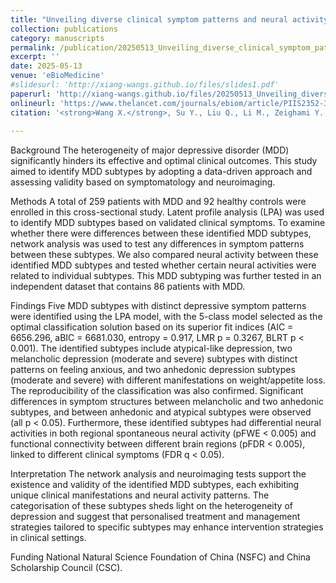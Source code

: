 ```yaml
---
title: "Unveiling diverse clinical symptom patterns and neural activity profiles in major depressive disorder subtypes"
collection: publications
category: manuscripts
permalink: /publication/20250513_Unveiling_diverse_clinical_symptom_patterns_and_neural_activity_profiles_in_major_depressive_disorder_subtypes       
excerpt: ''
date: 2025-05-13
venue: 'eBioMedicine'
#slidesurl: 'http://xiang-wangs.github.io/files/slides1.pdf'
paperurl: 'http://xiang-wangs.github.io/files/20250513_Unveiling_diverse_clinical_symptom_patterns_and_neural_activity_profiles_in_major_depressive_disorder_subtypes.pdf'
onlineurl: 'https://www.thelancet.com/journals/ebiom/article/PIIS2352-3964(25)00200-2/fulltext'
citation: '<strong>Wang X.</strong>, Su Y., Liu Q., Li M., Zeighami Y., Fan J., Adams G.C., Tan C., Zhu X.*, Meng X.* (2025). Unveiling diverse clinical symptom patterns and neural activity profiles in major depressive disorder subtypes. <i>eBioMedicine</i>. 116:105756.'
     
---
```

Background
The heterogeneity of major depressive disorder (MDD) significantly hinders its effective and optimal clinical outcomes. This study aimed to identify MDD subtypes by adopting a data-driven approach and assessing validity based on symptomatology and neuroimaging.

Methods
A total of 259 patients with MDD and 92 healthy controls were enrolled in this cross-sectional study. Latent profile analysis (LPA) was used to identify MDD subtypes based on validated clinical symptoms. To examine whether there were differences between these identified MDD subtypes, network analysis was used to test any differences in symptom patterns between these subtypes. We also compared neural activity between these identified MDD subtypes and tested whether certain neural activities were related to individual subtypes. This MDD subtyping was further tested in an independent dataset that contains 86 patients with MDD.

Findings
Five MDD subtypes with distinct depressive symptom patterns were identified using the LPA model, with the 5-class model selected as the optimal classification solution based on its superior fit indices (AIC = 6656.296, aBIC = 6681.030, entropy = 0.917, LMR p = 0.3267, BLRT p < 0.001). The identified subtypes include atypical-like depression, two melancholic depression (moderate and severe) subtypes with distinct patterns on feeling anxious, and two anhedonic depression subtypes (moderate and severe) with different manifestations on weight/appetite loss. The reproducibility of the classification was also confirmed. Significant differences in symptom structures between melancholic and two anhedonic subtypes, and between anhedonic and atypical subtypes were observed (all p < 0.05). Furthermore, these identified subtypes had differential neural activities in both regional spontaneous neural activity (pFWE < 0.005) and functional connectivity between different brain regions (pFDR < 0.005), linked to different clinical symptoms (FDR q < 0.05).

Interpretation
The network analysis and neuroimaging tests support the existence and validity of the identified MDD subtypes, each exhibiting unique clinical manifestations and neural activity patterns. The categorisation of these subtypes sheds light on the heterogeneity of depression and suggest that personalised treatment and management strategies tailored to specific subtypes may enhance intervention strategies in clinical settings.

Funding
National Natural Science Foundation of China (NSFC) and China Scholarship Council (CSC).